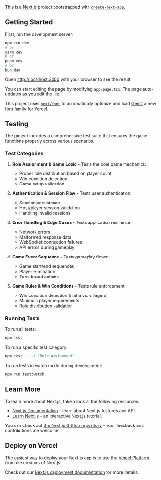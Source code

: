 This is a [Next.js](https://nextjs.org) project bootstrapped with [`create-next-app`](https://nextjs.org/docs/app/api-reference/cli/create-next-app).

## Getting Started

First, run the development server:

```bash
npm run dev
# or
yarn dev
# or
pnpm dev
# or
bun dev
```

Open [http://localhost:3000](http://localhost:3000) with your browser to see the result.

You can start editing the page by modifying `app/page.tsx`. The page auto-updates as you edit the file.

This project uses [`next/font`](https://nextjs.org/docs/app/building-your-application/optimizing/fonts) to automatically optimize and load [Geist](https://vercel.com/font), a new font family for Vercel.

## Testing

The project includes a comprehensive test suite that ensures the game functions properly across various scenarios.

### Test Categories

1. **Role Assignment & Game Logic** - Tests the core game mechanics:
   - Proper role distribution based on player count
   - Win condition detection
   - Game setup validation

2. **Authentication & Session Flow** - Tests user authentication:
   - Session persistence
   - Host/player session validation
   - Handling invalid sessions

3. **Error Handling & Edge Cases** - Tests application resilience:
   - Network errors
   - Malformed response data
   - WebSocket connection failures
   - API errors during gameplay

4. **Game Event Sequence** - Tests gameplay flows:
   - Game start/end sequences
   - Player elimination
   - Turn-based actions

5. **Game Rules & Win Conditions** - Tests rule enforcement:
   - Win condition detection (mafia vs. villagers)
   - Minimum player requirements
   - Role distribution validation

### Running Tests

To run all tests:

```bash
npm test
```

To run a specific test category:

```bash
npm test -- -t "Role Assignment"
```

To run tests in watch mode during development:

```bash
npm run test:watch
```

## Learn More

To learn more about Next.js, take a look at the following resources:

- [Next.js Documentation](https://nextjs.org/docs) - learn about Next.js features and API.
- [Learn Next.js](https://nextjs.org/learn) - an interactive Next.js tutorial.

You can check out [the Next.js GitHub repository](https://github.com/vercel/next.js) - your feedback and contributions are welcome!

## Deploy on Vercel

The easiest way to deploy your Next.js app is to use the [Vercel Platform](https://vercel.com/new?utm_medium=default-template&filter=next.js&utm_source=create-next-app&utm_campaign=create-next-app-readme) from the creators of Next.js.

Check out our [Next.js deployment documentation](https://nextjs.org/docs/app/building-your-application/deploying) for more details.
